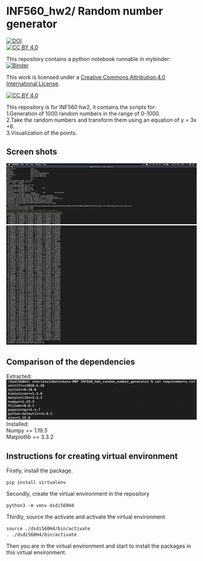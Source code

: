 # INF560_hw2/ Random number generator

[![DOI](https://zenodo.org/badge/297318397.svg)](https://zenodo.org/badge/latestdoi/297318397)  
[![CC BY 4.0][cc-by-shield]][cc-by]  

This repository contains a python notebook runnable in mybinder:  
[![Binder](https://mybinder.org/badge_logo.svg)](https://mybinder.org/v2/gh/charlesxin97/INF560_hw2_random_number_generator/master?filepath=HW2.ipynb)  

This work is licensed under a
[Creative Commons Attribution 4.0 International License][cc-by].

[![CC BY 4.0][cc-by-image]][cc-by]

[cc-by]: http://creativecommons.org/licenses/by/4.0/
[cc-by-image]: https://i.creativecommons.org/l/by/4.0/88x31.png
[cc-by-shield]: https://img.shields.io/badge/License-CC%20BY%204.0-lightgrey.svg

This repository is for INF560 hw2, it contains the scripts for:   
1.Generation of 1000 random numbers in the range of 0-1000.  
2.Take the random numbers and transform them using an equation of y = 3x +6.  
3.Visualization of the points.  

## Screen shots  
![image](/images_readme/1.png)  
![image](/images_readme/2.png)  

## Comparison of the dependencies  
Extracted:  
![image](/images_readme/3.png)  
Installed:  
Numpy == 1.19.3  
Matplotlib == 3.3.2  


## Instructions for creating virtual environment  

Firstly, install the package.  
  
```
pip install virtualenv  
```
  
Secondly, create the virtual environment in the repository  
  
``` 
python3 -m venv dsdi560H4  
```  
  
Thirdly, source the activate and activate the virtual environment

``` 
source ./dsdi560H4/bin/activate 
. ./dsdi560H4/bin/activate  
```

Then you are in the virtual environment and start to install the packages in this virtual environment.  
  

